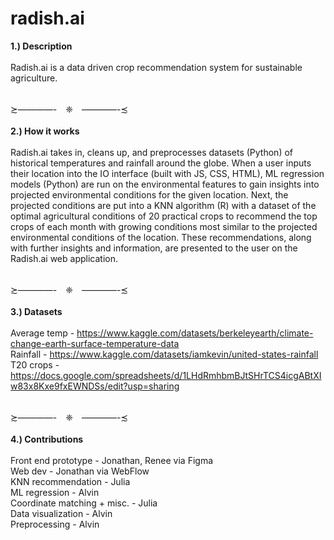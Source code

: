 # radish.ai
<b/>1.) Description</b><br />
<br />Radish.ai is a data driven crop recommendation system for sustainable agriculture.

<br />≿————-　❈　————-≾<br /><br />
<b/>2.) How it works</b><br />
<br />Radish.ai takes in, cleans up, and preprocesses datasets (Python) of historical temperatures and rainfall around the globe. When a user inputs their location into the IO interface (built with JS, CSS, HTML), ML regression models (Python) are run on the environmental features to gain insights into projected environmental conditions for the given location. Next, the projected conditions are put into a KNN algorithm (R) with a dataset of the optimal agricultural conditions of 20 practical crops to recommend the top crops of each month with growing conditions most similar to the projected environmental conditions of the location. These recommendations, along with further insights and information, are presented to the user on the Radish.ai web application.

<br />≿————-　❈　————-≾<br /><br />
<b/>3.) Datasets</b>
<br /><br />
Average temp - https://www.kaggle.com/datasets/berkeleyearth/climate-change-earth-surface-temperature-data<br />
Rainfall - https://www.kaggle.com/datasets/iamkevin/united-states-rainfall<br />
T20 crops - https://docs.google.com/spreadsheets/d/1LHdRmhbmBJtSHrTCS4icgABtXIw83x8Kxe9fxEWNDSs/edit?usp=sharing<br />

<br />≿————-　❈　————-≾<br /><br />
<b/>4.) Contributions</b>
<br /><br />
Front end prototype - Jonathan, Renee via Figma<br />
Web dev - Jonathan via WebFlow<br />
KNN recommendation - Julia<br />
ML regression - Alvin<br />
Coordinate matching + misc. - Julia<br />
Data visualization - Alvin<br />
Preprocessing - Alvin<br />

